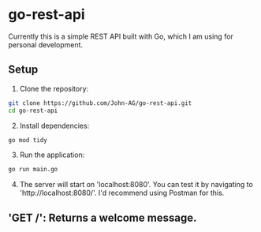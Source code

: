 # go-rest-api

Currently this is a simple REST API built with Go, which I am using for personal development.

## Setup

1. Clone the repository:

```sh
git clone https://github.com/John-AG/go-rest-api.git
cd go-rest-api
```

2. Install dependencies:
``` sh
go mod tidy
```

3. Run the application:
```sh
go run main.go
```

4. The server will start on 'localhost:8080'. You can test it by navigating to 'http://localhost:8080/'. I'd recommend using Postman for this.

## 'GET /': Returns a welcome message.